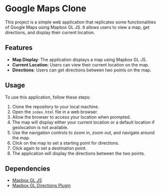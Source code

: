 # Google Maps Clone

This project is a simple web application that replicates some functionalities of Google Maps using Mapbox GL JS. It allows users to view a map, get directions, and display their current location.

## Features

- **Map Display**: The application displays a map using Mapbox GL JS.
- **Current Location**: Users can view their current location on the map.
- **Directions**: Users can get directions between two points on the map.

## Usage

To use this application, follow these steps:

1. Clone the repository to your local machine.
2. Open the `index.html` file in a web browser.
3. Allow the browser to access your location when prompted.
4. The map will display either your current location or a default location if geolocation is not available.
5. Use the navigation controls to zoom in, zoom out, and navigate around the map.
6. Click on the map to set a starting point for directions.
7. Click again to set a destination point.
8. The application will display the directions between the two points.

## Dependencies

- [Mapbox GL JS](https://docs.mapbox.com/mapbox-gl-js/api/)
- [Mapbox GL Directions Plugin](https://docs.mapbox.com/mapbox-gl-js/plugins/)


